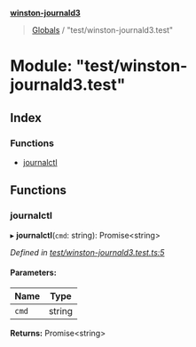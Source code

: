 **[winston-journald3](../README.md)**

> [Globals](../globals.md) / "test/winston-journald3.test"

# Module: "test/winston-journald3.test"

## Index

### Functions

* [journalctl](_test_winston_journald3_test_.md#journalctl)

## Functions

### journalctl

▸ **journalctl**(`cmd`: string): Promise\<string>

*Defined in [test/winston-journald3.test.ts:5](https://github.com/sargun/winston-journald3/blob/ec8c754/test/winston-journald3.test.ts#L5)*

#### Parameters:

Name | Type |
------ | ------ |
`cmd` | string |

**Returns:** Promise\<string>
